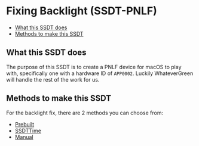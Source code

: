 # Fixing Backlight (SSDT-PNLF)

* [What this SSDT does](#what-this-ssdt-does)
* [Methods to make this SSDT](#methods-to-make-this-ssdt)

## What this SSDT does

The purpose of this SSDT is to create a PNLF device for macOS to play with, specifically one with a hardware ID of `APP0002`. Luckily WhateverGreen will handle the rest of the work for us.

## Methods to make this SSDT

For the backlight fix, there are 2 methods you can choose from:

* [Prebuilt](/Laptops/backlight-methods/prebuilt.md)
* [SSDTTime](/Laptops/backlight-methods/ssdttime.md)
* [Manual](/Laptops/backlight-methods/manual.md)
